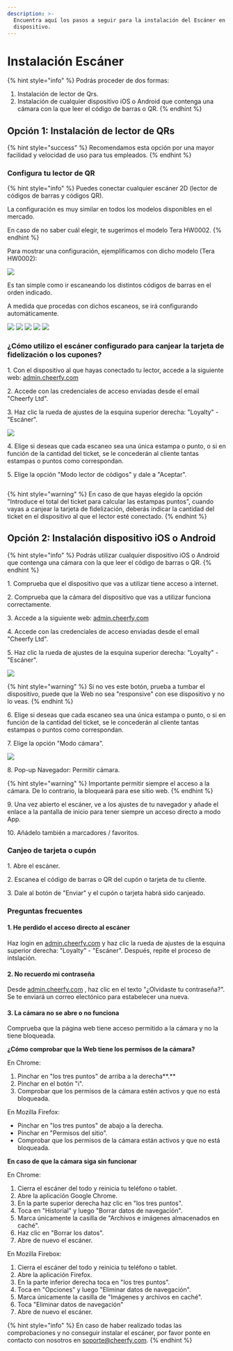 ```yaml
---
description: >-
  Encuentra aquí los pasos a seguir para la instalación del Escáner en tu
  dispositivo.
---
```


# Instalación Escáner

{% hint style="info" %}
Podrás proceder de dos formas:

1. Instalación de lector de Qrs.
2. Instalación de cualquier dispositivo iOS o Android que contenga una cámara con la que leer el código de barras o QR.
{% endhint %}

## Opción 1: Instalación de lector de QRs

{% hint style="success" %}
Recomendamos esta opción por una mayor facilidad y velocidad de uso para tus empleados.
{% endhint %}

### Configura tu lector de QR

{% hint style="info" %}
Puedes conectar cualquier escáner 2D (lector de códigos de barras y códigos QR).

La configuración es muy similar en todos los modelos disponibles en el mercado.

En caso de no saber cuál elegir, te sugerimos el modelo Tera HW0002.
{% endhint %}

Para mostrar una configuración, ejemplificamos con dicho modelo (Tera HW0002):

![](<../.gitbook/assets/image (167) (1).png>)

Es tan simple como ir escaneando los distintos códigos de barras en el orden indicado.&#x20;

A medida que procedas con dichos escaneos, se irá configurando automáticamente.

![](<../.gitbook/assets/Tera-scanner-pagina1-A (1) (3).jpeg>) ![](<../.gitbook/assets/Tera-scanner-pagina1-B (1).jpeg>) ![](<../.gitbook/assets/Tera-scanner-pagina2-A (2).jpeg>) ![](<../.gitbook/assets/Tera-scanner-pagina2-B (3).jpeg>) ![](<../.gitbook/assets/Tera-scanner-pagina2-C (1).jpeg>)

### ¿Cómo utilizo el escáner configurado para canjear la tarjeta de fidelización o los cupones?

1\. Con el dispositivo al que hayas conectado tu lector, accede a la siguiente web: [admin.cheerfy.com](http://admin.cheerfy.com/)

2\. Accede con las credenciales de acceso enviadas desde el email "Cheerfy Ltd".

3\. Haz clic la rueda de ajustes de la esquina superior derecha: "Loyalty" - "Escáner".

![](<../.gitbook/assets/image (165).png>)

4\. Elige si deseas que cada escaneo sea una única estampa o punto, o si en función de la cantidad del ticket, se le concederán al cliente tantas estampas o puntos como correspondan.

5\. Elige la opción "Modo lector de códigos" y dale a "Aceptar".

<img src="../.gitbook/assets/image (167) (1) (1).png" alt="" data-size="original">

{% hint style="warning" %}
En caso de que hayas elegido la opción "Introduce el total del ticket para calcular las estampas puntos", cuando vayas a canjear la tarjeta de fidelización, deberás indicar la cantidad del ticket en el dispositivo al que el lector esté conectado.
{% endhint %}

## Opción 2: Instalación dispositivo iOS o Android

{% hint style="info" %}
Podrás utilizar cualquier dispositivo iOS o Android que contenga una cámara con la que leer el código de barras o QR.&#x20;
{% endhint %}

1\. Comprueba que el dispositivo que vas a utilizar tiene acceso a internet.

2\. Comprueba que la cámara del dispositivo que vas a utilizar funciona correctamente.

3\. Accede a la siguiente web: [admin.cheerfy.com](http://admin.cheerfy.com/)

4\. Accede con las credenciales de acceso enviadas desde el email "Cheerfy Ltd".

5\. Haz clic la rueda de ajustes de la esquina superior derecha: "Loyalty" - "Escáner".

![](<../.gitbook/assets/image (166) (1).png>)

{% hint style="warning" %}
Si no ves este botón, prueba a tumbar el dispositivo, puede que la Web no sea "responsive" con ese dispositivo y no lo veas.
{% endhint %}

6\. Elige si deseas que cada escaneo sea una única estampa o punto, o si en función de la cantidad del ticket, se le concederán al cliente tantas estampas o puntos como correspondan.

7\. Elige la opción "Modo cámara".

![](<../.gitbook/assets/image (169) (1) (1).png>)

8\. Pop-up Navegador: Permitir cámara.

{% hint style="warning" %}
Importante permitir siempre el acceso a la cámara. De lo contrario, la bloqueará para ese sitio web.
{% endhint %}

9\. Una vez abierto el escáner, ve a los ajustes de tu navegador y añade el enlace a la pantalla de inicio para tener siempre un acceso directo a modo App.&#x20;

10\. Añádelo también a marcadores / favoritos.

### Canjeo de tarjeta o cupón

1\. Abre el escáner.

2\. Escanea el código de barras o QR del cupón o tarjeta de tu cliente.

3\. Dale al botón de "Enviar" y el cupón o tarjeta habrá sido canjeado.

### Preguntas frecuentes

#### 1. He perdido el acceso directo al escáner

Haz login en [admin.cheerfy.com](http://admin.cheerfy.com/) y haz clic la rueda de ajustes de la esquina superior derecha: "Loyalty" - "Escáner". Después, repite el proceso de intslación.

#### 2. No recuerdo mi contraseña

Desde [admin.cheerfy.com](http://admin.cheerfy.com/) , haz clic en el texto "¿Olvidaste tu contraseña?". Se te enviará un correo electónico para estabelecer una nueva.

#### 3. La cámara no se abre o no funciona

Comprueba que la página web tiene acceso permitido a la cámara y no la tiene bloqueada.

**¿Cómo comprobar que la Web tiene los permisos de la cámara?**&#x20;

En Chrome:

1. Pinchar en "los tres puntos" de arriba a la derecha**.**
2. Pinchar en el botón "i".
3. Comprobar que los permisos de la cámara estén activos y que no está bloqueada.

En Mozilla Firefox:

* Pinchar en "los tres puntos" de abajo a la derecha.
* Pinchar en "Permisos del sitio".
* Comprobar que los permisos de la cámara están activos y que no está bloqueada.

**En caso de que la cámara siga sin funcionar**

En Chrome:

1. Cierra el escáner del todo y reinicia tu teléfono o tablet.
2. Abre la aplicación Google Chrome.
3. En la parte superior derecha haz clic en "los tres puntos".
4. Toca en "Historial" y luego "Borrar datos de navegación".
5. Marca únicamente la casilla de "Archivos e imágenes almacenados en caché".
6. Haz clic en "Borrar los datos".
7. Abre de nuevo el escáner.

En Mozilla Firebox:

1. Cierra el escáner del todo y reinicia tu teléfono o tablet.
2. Abre la aplicación Firefox.
3. En la parte inferior derecha toca en "los tres puntos".
4. Toca en "Opciones" y luego "Eliminar datos de navegación".
5. Marca únicamente la casilla de "Imágenes y archivos en caché".
6. Toca "Eliminar datos de navegación"
7. Abre de nuevo el escáner.

{% hint style="info" %}
En caso de haber realizado todas las comprobaciones y no conseguir instalar el escáner, por favor ponte en contacto con nosotros en soporte@cheerfy.com.
{% endhint %}

